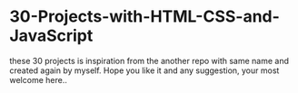 # 30-Projects-with-HTML-CSS-and-JavaScript
these 30 projects is inspiration from the another repo with same name and created again by myself. Hope you like it and any suggestion, your most welcome here.. 

